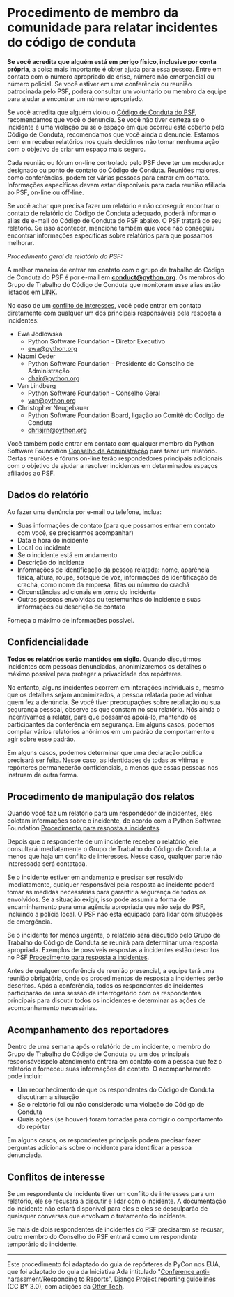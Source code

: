 # Procedimento de membro da comunidade para relatar incidentes do código de conduta

**Se você acredita que alguém está em perigo físico, inclusive por conta própria**, a coisa mais importante é obter ajuda para essa pessoa. Entre em contato com o número apropriado de crise, número não emergencial ou número policial. Se você estiver em uma conferência ou reunião patrocinada pelo PSF, poderá consultar um voluntário ou membro da equipe para ajudar a encontrar um número apropriado.

Se você acredita que alguém violou o [Código de Conduta do PSF](https://www.python.org/psf/codeofconduct/), recomendamos que você o denuncie. Se você não tiver certeza se o incidente é uma violação ou se o espaço em que ocorreu está coberto pelo Código de Conduta, recomendamos que você ainda o denuncie. Estamos bem em receber relatórios nos quais decidimos não tomar nenhuma ação com o objetivo de criar um espaço mais seguro.

Cada reunião ou fórum on-line controlado pelo PSF deve ter um moderador designado ou ponto de contato do Código de Conduta. Reuniões maiores, como conferências, podem ter várias pessoas para entrar em contato. Informações específicas devem estar disponíveis para cada reunião afiliada ao PSF, on-line ou off-line.

Se você achar que precisa fazer um relatório e não conseguir encontrar o contato de relatório do Código de Conduta adequado, poderá informar o alias de e-mail do Código de Conduta do PSF abaixo. O PSF tratará do seu relatório. Se isso acontecer, mencione também que você não conseguiu encontrar informações específicas sobre relatórios para que possamos melhorar.

*Procedimento geral de relatório do PSF:*

A melhor maneira de entrar em contato com o grupo de trabalho do Código de Conduta do PSF é por e-mail em **<conduct@python.org>**. Os membros do Grupo de Trabalho do Código de Conduta que monitoram esse alias estão listados em [LINK]().

No caso de um [conflito de interesses](), você pode entrar em contato diretamente com qualquer um dos principais responsáveis ​​pela resposta a incidentes:

  * Ewa Jodlowska
      * Python Software Foundation - Diretor Executivo
      * <ewa@python.org>
  * Naomi Ceder
      * Python Software Foundation - Presidente do Conselho de Administração
      * <chair@python.org>
  * Van Lindberg
      * Python Software Foundation - Conselho Geral
      * <van@python.org>
  * Christopher Neugebauer
      * Python Software Foundation Board, ligação ao Comitê do Código de Conduta
      * <chrisjrn@python.org>

Você também pode entrar em contato com qualquer membro da Python Software Foundation [Conselho de Administração]() para fazer um relatório. Certas reuniões e fóruns on-line terão respondedores principais adicionais com o objetivo de ajudar a resolver incidentes em determinados espaços afiliados ao PSF.

## Dados do relatório

Ao fazer uma denúncia por e-mail ou telefone, inclua:

* Suas informações de contato (para que possamos entrar em contato com você, se precisarmos acompanhar)
* Data e hora do incidente
* Local do incidente
* Se o incidente está em andamento
* Descrição do incidente
* Informações de identificação da pessoa relatada: nome, aparência física, altura, roupa, sotaque de voz, informações de identificação de crachá, como nome da empresa, fitas ou número do crachá
* Circunstâncias adicionais em torno do incidente
* Outras pessoas envolvidas ou testemunhas do incidente e suas informações ou descrição de contato

Forneça o máximo de informações possível.

## Confidencialidade

**Todos os relatórios serão mantidos em sigilo**. Quando discutirmos incidentes com pessoas denunciadas, anonimizaremos os detalhes o máximo possível para proteger a privacidade dos repórteres.

No entanto, alguns incidentes ocorrem em interações individuais e, mesmo que os detalhes sejam anonimizados, a pessoa relatada pode adivinhar quem fez a denúncia. Se você tiver preocupações sobre retaliação ou sua segurança pessoal, observe as que constam no seu relatório. Nós ainda o incentivamos a relatar, para que possamos apoiá-lo, mantendo os participantes da conferência em segurança. Em alguns casos, podemos compilar vários relatórios anônimos em um padrão de comportamento e agir sobre esse padrão.

Em alguns casos, podemos determinar que uma declaração pública precisará ser feita. Nesse caso, as identidades de todas as vítimas e repórteres permanecerão confidenciais, a menos que essas pessoas nos instruam de outra forma.

## Procedimento de manipulação dos relatos

Quando você faz um relatório para um respondedor de incidentes, eles coletam informações sobre o incidente, de acordo com a Python Software Foundation [Procedimento para resposta a incidentes]().

Depois que o respondente de um incidente receber o relatório, ele consultará imediatamente o Grupo de Trabalho do Código de Conduta, a menos que haja um conflito de interesses. Nesse caso, qualquer parte não interessada será contatada.

Se o incidente estiver em andamento e precisar ser resolvido imediatamente, qualquer responsável pela resposta ao incidente poderá tomar as medidas necessárias para garantir a segurança de todos os envolvidos. Se a situação exigir, isso pode assumir a forma de encaminhamento para uma agência apropriada que não seja do PSF, incluindo a polícia local. O PSF não está equipado para lidar com situações de emergência.

Se o incidente for menos urgente, o relatório será discutido pelo Grupo de Trabalho do Código de Conduta se reunirá para determinar uma resposta apropriada. Exemplos de possíveis respostas a incidentes estão descritos no PSF [Procedimento para resposta a incidentes]().

Antes de qualquer conferência de reunião presencial, a equipe terá uma reunião obrigatória, onde os procedimentos de resposta a incidentes serão descritos. Após a conferência, todos os respondentes de incidentes participarão de uma sessão de interrogatório com os respondentes principais para discutir todos os incidentes e determinar as ações de acompanhamento necessárias.

## Acompanhamento dos reportadores

Dentro de uma semana após o relatório de um incidente, o membro do Grupo de Trabalho do Código de Conduta ou um dos principais responsáveis ​​pelo atendimento entrará em contato com a pessoa que fez o relatório e forneceu suas informações de contato. O acompanhamento pode incluir:

* Um reconhecimento de que os respondentes do Código de Conduta discutiram a situação
* Se o relatório foi ou não considerado uma violação do Código de Conduta
* Quais ações (se houver) foram tomadas para corrigir o comportamento do repórter

Em alguns casos, os respondentes principais podem precisar fazer perguntas adicionais sobre o incidente para identificar a pessoa denunciada.

## Conflitos de interesse

Se um respondente de incidente tiver um conflito de interesses para um relatório, ele se recusará a discutir e lidar com o incidente. A documentação do incidente não estará disponível para eles e eles se desculparão de quaisquer conversas que envolvam o tratamento do incidente.

Se mais de dois respondentes de incidentes do PSF precisarem se recusar, outro membro do Conselho do PSF entrará como um respondente temporário do incidente.

---

Este procedimento foi adaptado do guia de repórteres da PyCon nos EUA, que foi adaptado do guia da Iniciativa Ada intitulado "[Conference anti-harassment/Responding to Reports](http://geekfeminism.wikia.com/wiki/Conference_anti-harassment/Responding_to_reports)”, [Django Project reporting guidelines](https://www.djangoproject.com/conduct/reporting/) (CC BY 3.0), com adições da [Otter Tech](https://otter.technology/).
